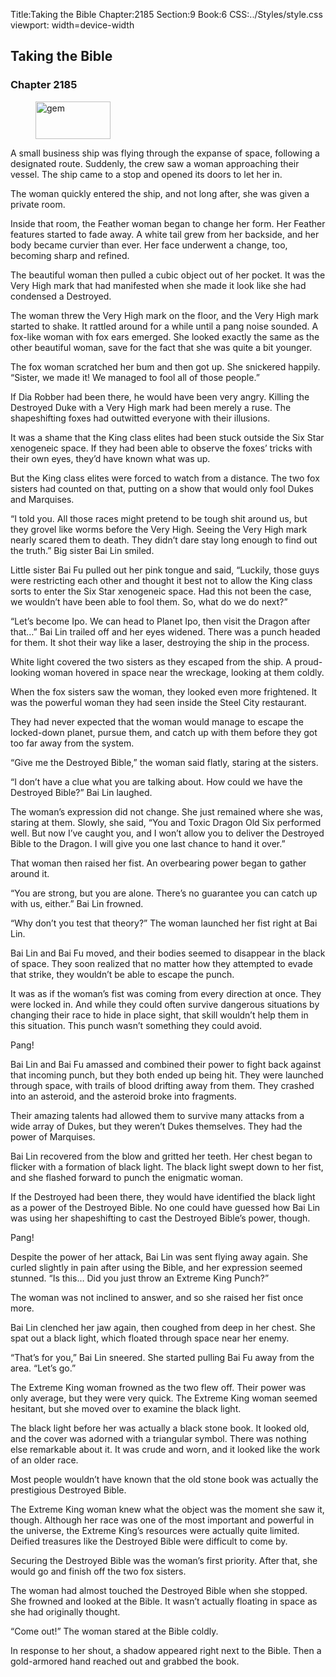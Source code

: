 Title:Taking the Bible 
Chapter:2185 
Section:9 
Book:6 
CSS:../Styles/style.css 
viewport: width=device-width
  
## Taking the Bible
### Chapter 2185
  
<figure>
	<img src="../Images/gem.gif" alt="gem" id="gem" width="120" height="60" />
</figure>
  

  
A small business ship was flying through the expanse of space, following a designated route. Suddenly, the crew saw a woman approaching their vessel. The ship came to a stop and opened its doors to let her in.

The woman quickly entered the ship, and not long after, she was given a private room.

Inside that room, the Feather woman began to change her form. Her Feather features started to fade away. A white tail grew from her backside, and her body became curvier than ever. Her face underwent a change, too, becoming sharp and refined.

The beautiful woman then pulled a cubic object out of her pocket. It was the Very High mark that had manifested when she made it look like she had condensed a Destroyed.

The woman threw the Very High mark on the floor, and the Very High mark started to shake. It rattled around for a while until a pang noise sounded. A fox-like woman with fox ears emerged. She looked exactly the same as the other beautiful woman, save for the fact that she was quite a bit younger.

The fox woman scratched her bum and then got up. She snickered happily. “Sister, we made it! We managed to fool all of those people.”

If Dia Robber had been there, he would have been very angry. Killing the Destroyed Duke with a Very High mark had been merely a ruse. The shapeshifting foxes had outwitted everyone with their illusions.

It was a shame that the King class elites had been stuck outside the Six Star xenogeneic space. If they had been able to observe the foxes’ tricks with their own eyes, they’d have known what was up.

But the King class elites were forced to watch from a distance. The two fox sisters had counted on that, putting on a show that would only fool Dukes and Marquises.

“I told you. All those races might pretend to be tough shit around us, but they grovel like worms before the Very High. Seeing the Very High mark nearly scared them to death. They didn’t dare stay long enough to find out the truth.” Big sister Bai Lin smiled.

Little sister Bai Fu pulled out her pink tongue and said, “Luckily, those guys were restricting each other and thought it best not to allow the King class sorts to enter the Six Star xenogeneic space. Had this not been the case, we wouldn’t have been able to fool them. So, what do we do next?”

“Let’s become Ipo. We can head to Planet Ipo, then visit the Dragon after that…” Bai Lin trailed off and her eyes widened. There was a punch headed for them. It shot their way like a laser, destroying the ship in the process.

White light covered the two sisters as they escaped from the ship. A proud-looking woman hovered in space near the wreckage, looking at them coldly.

When the fox sisters saw the woman, they looked even more frightened. It was the powerful woman they had seen inside the Steel City restaurant.

They had never expected that the woman would manage to escape the locked-down planet, pursue them, and catch up with them before they got too far away from the system.

“Give me the Destroyed Bible,” the woman said flatly, staring at the sisters.

“I don’t have a clue what you are talking about. How could we have the Destroyed Bible?” Bai Lin laughed.

The woman’s expression did not change. She just remained where she was, staring at them. Slowly, she said, “You and Toxic Dragon Old Six performed well. But now I’ve caught you, and I won’t allow you to deliver the Destroyed Bible to the Dragon. I will give you one last chance to hand it over.”

That woman then raised her fist. An overbearing power began to gather around it.

“You are strong, but you are alone. There’s no guarantee you can catch up with us, either.” Bai Lin frowned.

“Why don’t you test that theory?” The woman launched her fist right at Bai Lin.

Bai Lin and Bai Fu moved, and their bodies seemed to disappear in the black of space. They soon realized that no matter how they attempted to evade that strike, they wouldn’t be able to escape the punch.

It was as if the woman’s fist was coming from every direction at once. They were locked in. And while they could often survive dangerous situations by changing their race to hide in place sight, that skill wouldn’t help them in this situation. This punch wasn’t something they could avoid.

Pang!

Bai Lin and Bai Fu amassed and combined their power to fight back against that incoming punch, but they both ended up being hit. They were launched through space, with trails of blood drifting away from them. They crashed into an asteroid, and the asteroid broke into fragments.

Their amazing talents had allowed them to survive many attacks from a wide array of Dukes, but they weren’t Dukes themselves. They had the power of Marquises.

Bai Lin recovered from the blow and gritted her teeth. Her chest began to flicker with a formation of black light. The black light swept down to her fist, and she flashed forward to punch the enigmatic woman.

If the Destroyed had been there, they would have identified the black light as a power of the Destroyed Bible. No one could have guessed how Bai Lin was using her shapeshifting to cast the Destroyed Bible’s power, though.

Pang!

Despite the power of her attack, Bai Lin was sent flying away again. She curled slightly in pain after using the Bible, and her expression seemed stunned. “Is this… Did you just throw an Extreme King Punch?”

The woman was not inclined to answer, and so she raised her fist once more.

Bai Lin clenched her jaw again, then coughed from deep in her chest. She spat out a black light, which floated through space near her enemy.

“That’s for you,” Bai Lin sneered. She started pulling Bai Fu away from the area. “Let’s go.”

The Extreme King woman frowned as the two flew off. Their power was only average, but they were very quick. The Extreme King woman seemed hesitant, but she moved over to examine the black light.

The black light before her was actually a black stone book. It looked old, and the cover was adorned with a triangular symbol. There was nothing else remarkable about it. It was crude and worn, and it looked like the work of an older race.

Most people wouldn’t have known that the old stone book was actually the prestigious Destroyed Bible.

The Extreme King woman knew what the object was the moment she saw it, though. Although her race was one of the most important and powerful in the universe, the Extreme King’s resources were actually quite limited. Deified treasures like the Destroyed Bible were difficult to come by.

Securing the Destroyed Bible was the woman’s first priority. After that, she would go and finish off the two fox sisters.

The woman had almost touched the Destroyed Bible when she stopped. She frowned and looked at the Bible. It wasn’t actually floating in space as she had originally thought.

“Come out!” The woman stared at the Bible coldly.

In response to her shout, a shadow appeared right next to the Bible. Then a gold-armored hand reached out and grabbed the book.